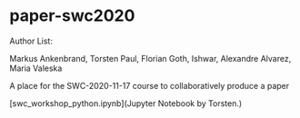# paper-swc2020

Author List:

Markus Ankenbrand, Torsten Paul, Florian Goth, Ishwar, Alexandre Alvarez, Maria Valeska

A place for the SWC-2020-11-17 course to collaboratively produce a paper

[swc_workshop_python.ipynb](Jupyter Notebook by Torsten.)

